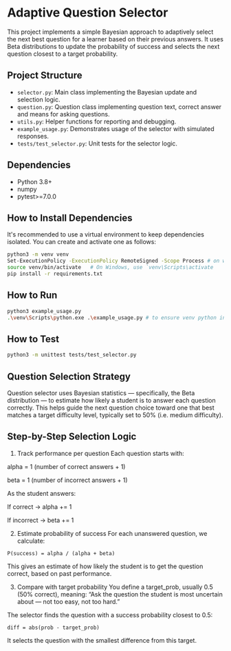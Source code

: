 # Adaptive Question Selector

This project implements a simple Bayesian approach to adaptively select the next best question for a learner based on their previous answers. It uses Beta distributions to update the probability of success and selects the next question closest to a target probability.

## Project Structure

- `selector.py`: Main class implementing the Bayesian update and selection logic.
- `question.py`: Question class implementing question text, correct answer and means for asking questions.
- `utils.py`: Helper functions for reporting and debugging.
- `example_usage.py`: Demonstrates usage of the selector with simulated responses.
- `tests/test_selector.py`: Unit tests for the selector logic.

## Dependencies

- Python 3.8+
- numpy
- pytest>=7.0.0

## How to Install Dependencies

It's recommended to use a virtual environment to keep dependencies isolated. You can create and activate one as follows:

```bash
python3 -m venv venv
Set-ExecutionPolicy -ExecutionPolicy RemoteSigned -Scope Process # on windows powershell
source venv/bin/activate   # On Windows, use `venv\Scripts\activate
pip install -r requirements.txt
```

## How to Run

```bash
python3 example_usage.py
.\venv\Scripts\python.exe .\example_usage.py # to ensure venv python interpreter
```

## How to Test

```bash
python3 -m unittest tests/test_selector.py
```


## Question Selection Strategy

Question selector uses Bayesian statistics — specifically, the Beta distribution — to estimate how likely a student is to answer each question correctly. This helps guide the next question choice toward one that best matches a target difficulty level, typically set to 50% (i.e. medium difficulty).

## Step-by-Step Selection Logic

1. Track performance per question
Each question starts with:

alpha = 1 (number of correct answers + 1)

beta = 1 (number of incorrect answers + 1)

As the student answers:

If correct → alpha += 1

If incorrect → beta += 1

2. Estimate probability of success
For each unanswered question, we calculate:

```
P(success) = alpha / (alpha + beta)
```
This gives an estimate of how likely the student is to get the question correct, based on past performance.

3. Compare with target probability
You define a target_prob, usually 0.5 (50% correct), meaning:
“Ask the question the student is most uncertain about — not too easy, not too hard.”

The selector finds the question with a success probability closest to 0.5:

```
diff = abs(prob - target_prob)
```

It selects the question with the smallest difference from this target.



